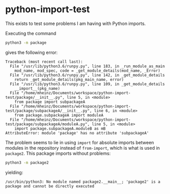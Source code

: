 # python-import-test

This exists to test some problems I am having with Python imports.

Executing the command

```sh
python3 -m package
```

gives the following error:

```
Traceback (most recent call last):
  File "/usr/lib/python3.6/runpy.py", line 183, in _run_module_as_main
    mod_name, mod_spec, code = _get_module_details(mod_name, _Error)
  File "/usr/lib/python3.6/runpy.py", line 142, in _get_module_details
    return _get_module_details(pkg_main_name, error)
  File "/usr/lib/python3.6/runpy.py", line 109, in _get_module_details
    __import__(pkg_name)
  File "/home/mheinz/Documents/workspace/python-import-test/package/__init__.py", line 5, in <module>
    from package import subpackageA
  File "/home/mheinz/Documents/workspace/python-import-test/package/subpackageA/__init__.py", line 6, in <module>
    from package.subpackageA import moduleA
  File "/home/mheinz/Documents/workspace/python-import-test/package/subpackageA/moduleA.py", line 5, in <module>
    import package.subpackageA.moduleB as mB
AttributeError: module 'package' has no attribute 'subpackageA'
```


The problem seems to lie in using `import` for absolute imports between modules in the repository
instead of `from-import`, which is what is used in `package2`.
This package imports without problems:

```sh
python3 -m package2
```

yielding:

```
/usr/bin/python3: No module named package2.__main__; 'package2' is a package and cannot be directly executed
```
